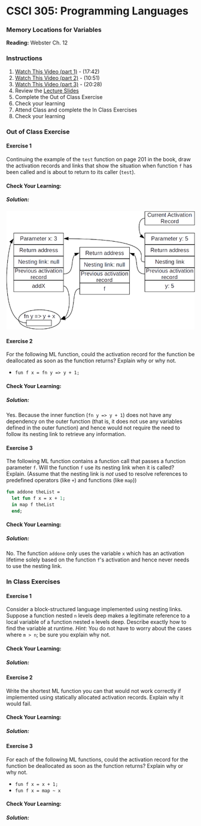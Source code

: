 # CSCI 305: Programming Languages

### Memory Locations for Variables

**Reading:** Webster Ch. 12

### Instructions
1. [Watch This Video (part 1)](https://youtu.be/sL7FKbWorRU) - (17:42)
2. [Watch This Video (part 2)](https://youtu.be/oWNVyWUbphc) - (10:51)
3. [Watch This Video (part 3)](https://youtu.be/TAU0BAqDAxk) - (20:28)
4. Review the [Lecture Slides](slides/Lecture23.pdf)
5. Complete the Out of Class Exercise
6. Check your learning
7. Attend Class and complete the In Class Exercises
8. Check your learning

### Out of Class Exercise

#### Exercise 1
Continuing the example of the `test` function on page 201 in the book, draw the activation records and links that show the situation when function `f` has been called and is about to return to its caller (`test`).

#### Check Your Learning:

##### Solution:

![act_record](images/lecture23/test_act_record.png)

#### Exercise 2
For the following ML function, could the activation record for the function be deallocated as soon as the function returns? Explain why or why not.

- `fun f x = fn y => y + 1;`

#### Check Your Learning:

##### Solution:
Yes. Because the inner function (`fn y => y + 1`) does not have any dependency on the outer function (that is, it does not use any variables defined in the outer function) and hence would not require the need to follow its nesting link to retrieve any information.

#### Exercise 3
The following ML function contains a function call that passes a function parameter `f`. Will the function `f` use its nesting link when it is called? Explain. (Assume that the nesting link is *not* used to resolve references to predefined operators (like `+`) and functions (like `map`))

```ml
fun addone theList =
  let fun f x = x + 1;
  in map f theList
  end;
```

#### Check Your Learning:

##### Solution:
No. The function `addone` only uses the variable `x` which has an activation lifetime solely based on the function `f`'s activation and hence never needs to use the nesting link.

### In Class Exercises

#### Exercise 1
Consider a block-structured language implemented using nesting links. Suppose a function nested `n` levels deep makes a legitimate reference to a local variable of a function nested `m` levels deep. Describe exactly how to find the variable at runtime. *Hint*: You do not have to worry about the cases where `m > n`; be sure you explain why not.

#### Check Your Learning:

##### Solution:

#### Exercise 2
Write the shortest ML function you can that would not work correctly if implemented using statically allocated activation records. Explain why it would fail.

#### Check Your Learning:

##### Solution:

#### Exercise 3
For each of the following ML functions, could the activation record for the function be deallocated as soon as the function returns? Explain why or why not.

- `fun f x = x + 1;`
- `fun f x = map ~ x`

#### Check Your Learning:

##### Solution:
